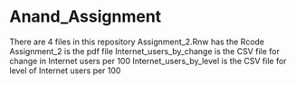 Anand_Assignment
================
There are 4 files in this repository
Assignment_2.Rnw has the Rcode
Assignment_2 is the pdf file
Internet_users_by_change is the CSV file for change in Internet users per 100
Internet_users_by_level is the CSV file for level of Internet users per 100
